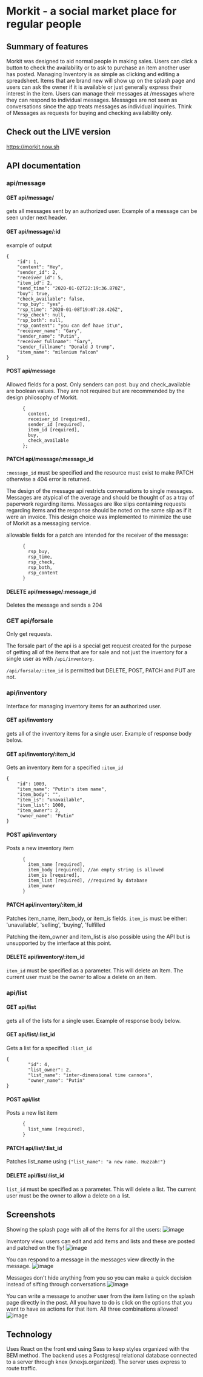 # Morkit - a social market place for regular people

## Summary of features

Morkit was designed to aid normal people in making
sales. Users can click a button to check the availability
or to ask to purchase an item another user has posted.
Managing Inventory is as simple as clicking and editing
a spreadsheet. Items that are brand new will show up on the
splash page and users can ask the owner if it is available
or just generally express their interest in the item.
Users can manage their messages at /messages where they can
respond to individual messages. Messages are not seen as
conversations since the app treats messages as individual
inquiries. Think of Messages as requests for buying and
checking availability only.

## Check out the LIVE version

https://morkit.now.sh

## API documentation

### api/message

#### GET api/message/

gets all messages sent by an authorized user.
Example of a message can be seen under next header.

#### GET api/message/:id

example of output

```
{
    "id": 1,
    "content": "Hey",
    "sender_id": 2,
    "receiver_id": 5,
    "item_id": 2,
    "send_time": "2020-01-02T22:19:36.870Z",
    "buy": true,
    "check_available": false,
    "rsp_buy": "yes",
    "rsp_time": "2020-01-08T19:07:28.426Z",
    "rsp_check": null,
    "rsp_both": null,
    "rsp_content": "you can def have it\n",
    "receiver_name": "Gary",
    "sender_name": "Putin",
    "receiver_fullname": "Gary",
    "sender_fullname": "Donald J trump",
    "item_name": "milenium falcon"
}
```

#### POST api/message

Allowed fields for a post. Only senders can post.
buy and check_available are boolean values. They are not
required but are recommended by the design philosophy of Morkit.

```
      {
        content,
        receiver_id [required],
        sender_id [required],
        item_id [required],
        buy,
        check_available
      };
```

#### PATCH api/message/:message_id

`:message_id` must be specified and the resource must exist to make PATCH otherwise
a 404 error is returned.

The design of the message api restricts conversations to single messages.
Messages are atypical of the average and should be thought of as a tray of
paperwork regarding items. Messages are like slips containing requests regarding
items and the response should be noted on the same slip as if it were an invoice.
This design choice was implemented to minimize the use of Morkit as a messaging
service.

allowable fields for a patch are intended for the receiver of the message:

```
      {
        rsp_buy,
        rsp_time,
        rsp_check,
        rsp_both,
        rsp_content
      }
```

#### DELETE api/message/:message_id

Deletes the message and sends a 204

### GET api/forsale

Only get requests.

The forsale part of the api is a special get request created for the purpose of
getting all of the items that are for sale and not just the inventory for a single user as with `/api/inventory`.

`/api/forsale/:item_id` is permitted but DELETE, POST, PATCH and PUT are not.

### api/inventory

Interface for managing inventory items for an authorized user.

#### GET api/inventory

gets all of the inventory items for a single user. Example of response body below.

#### GET api/inventory/:item_id

Gets an inventory item for a specified `:item_id`

```
{
    "id": 1003,
    "item_name": "Putin's item name",
    "item_body": "",
    "item_is": "unavailable",
    "item_list": 1000,
    "item_owner": 2,
    "owner_name": "Putin"
}
```

#### POST api/inventory

Posts a new inventory item

```
      {
        item_name [required],
        item_body [required], //an empty string is allowed
        item_is [required],
        item_list [required], //required by database
        item_owner
      }
```

#### PATCH api/inventory/:item_id

Patches item_name, item_body, or item_is fields.
`item_is` must be either: 'unavailable', 'selling', 'buying', 'fulfilled

Patching the item_owner and item_list is also possible using the API but is unsupported by the
interface at this point.

#### DELETE api/inventory/:item_id

`item_id` must be specified as a parameter. This will delete an Item. The current user must be
the owner to allow a delete on an item.

### api/list

#### GET api/list

gets all of the lists for a single user. Example of response body below.

#### GET api/list/:list_id

Gets a list for a specified `:list_id`

```
{
        "id": 4,
        "list_owner": 2,
        "list_name": "inter-dimensional time cannons",
        "owner_name": "Putin"
}
```

#### POST api/list

Posts a new list item

```
      {
        list_name [required],
      }
```

#### PATCH api/list/:list_id

Patches list_name using `{"list_name": "a new name. Huzzah!"}`

#### DELETE api/list/:list_id

`list_id` must be specified as a parameter. This will delete a list. The current user must be
the owner to allow a delete on a list.

## Screenshots

Showing the splash page with all of the items for all the users:
![image](https://user-images.githubusercontent.com/32424238/72172454-07590780-338a-11ea-808a-103f7b80dfb8.png)

Inventory view: users can edit and add items and lists and these are posted and patched on the fly!
![image](https://user-images.githubusercontent.com/32424238/72182926-6b3afa80-33a1-11ea-8705-f8b0bf015a35.png)

You can respond to a message in the messages view directly in the message.
![image](https://user-images.githubusercontent.com/32424238/72183516-0d0f1700-33a3-11ea-8243-6de7e02844c8.png)

Messages don't hide anything from you so you can make a quick decision instead of sifting through conversations
![image](https://user-images.githubusercontent.com/32424238/72183658-5f503800-33a3-11ea-9a08-2a4413e8405f.png)

You can write a message to another user from the item listing on the splash page directly in the post.
All you have to do is click on the options that you want to have as actions for that item. All three combinations allowed!
![image](https://user-images.githubusercontent.com/32424238/72183819-cb32a080-33a3-11ea-9ee9-dc5246df95ab.png)

## Technology

Uses React on the front end using Sass to keep styles organized with the BEM method. The backend uses
a Postgresql relational database connected to a server through knex (knexjs.organized). The server uses
express to route traffic.

```

```
